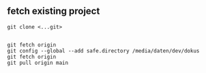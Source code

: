 ## fetch existing project
```
git clone <...git> 


git fetch origin
git config --global --add safe.directory /media/daten/dev/dokus
git fetch origin
git pull origin main
```